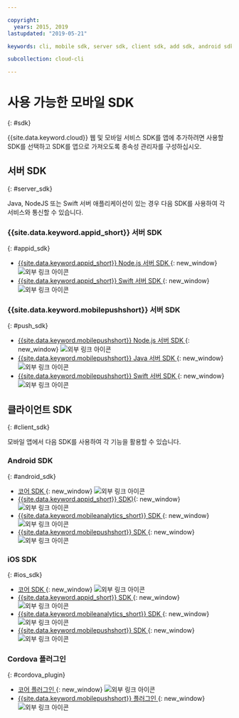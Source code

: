 ```yaml
---

copyright:
  years: 2015, 2019
lastupdated: "2019-05-21"

keywords: cli, mobile sdk, server sdk, client sdk, add sdk, android sdk, cordova

subcollection: cloud-cli

---
```


# 사용 가능한 모바일 SDK
{: #sdk}

{{site.data.keyword.cloud}} 웹 및 모바일 서비스 SDK를 앱에 추가하려면 사용할 SDK를 선택하고 SDK를 앱으로 가져오도록 종속성 관리자를 구성하십시오.

## 서버 SDK
{: #server_sdk}

Java, NodeJS 또는 Swift 서버 애플리케이션이 있는 경우 다음 SDK를 사용하여 각 서비스와 통신할 수 있습니다.

### {{site.data.keyword.appid_short}} 서버 SDK
{: #appid_sdk}

- [{{site.data.keyword.appid_short}} Node.js 서버 SDK ](https://github.com/ibm-cloud-security/appid-serversdk-nodejs){: new_window} ![외부 링크 아이콘](../../icons/launch-glyph.svg "외부 링크 아이콘")
- [{{site.data.keyword.appid_short}} Swift 서버 SDK ](https://github.com/ibm-cloud-security/appid-serversdk-swift){: new_window} ![외부 링크 아이콘](../icons/launch-glyph.svg "외부 링크 아이콘")

### {{site.data.keyword.mobilepushshort}} 서버 SDK
{: #push_sdk}

- [{{site.data.keyword.mobilepushshort}} Node.js 서버 SDK ](https://github.com/ibm-bluemix-mobile-services/bms-pushnotifications-serversdk-nodejs){: new_window} ![외부 링크 아이콘](../../icons/launch-glyph.svg "외부 링크 아이콘")
- [{{site.data.keyword.mobilepushshort}} Java 서버 SDK ](https://github.com/ibm-bluemix-mobile-services/bms-pushnotifications-serversdk-java){: new_window} ![외부 링크 아이콘](../../icons/launch-glyph.svg "외부 링크 아이콘")
- [{{site.data.keyword.mobilepushshort}} Swift 서버 SDK ](https://github.com/ibm-bluemix-mobile-services/bms-pushnotifications-serversdk-swift){: new_window} ![외부 링크 아이콘](../../icons/launch-glyph.svg "외부 링크 아이콘")

## 클라이언트 SDK
{: #client_sdk}

모바일 앱에서 다음 SDK를 사용하여 각 기능을 활용할 수 있습니다.

### Android SDK
{: #android_sdk}

- [코어 SDK ](https://github.com/ibm-bluemix-mobile-services/bms-clientsdk-android-core){: new_window} ![외부 링크 아이콘](../../icons/launch-glyph.svg "외부 링크 아이콘")
- [{{site.data.keyword.appid_short}} SDK)](https://github.com/ibm-cloud-security/appid-clientsdk-android){: new_window} ![외부 링크 아이콘](../../icons/launch-glyph.svg "외부 링크 아이콘")
- [{{site.data.keyword.mobileanalytics_short}} SDK ](https://github.com/ibm-bluemix-mobile-services/bms-clientsdk-android-analytics){: new_window} ![외부 링크 아이콘](../../icons/launch-glyph.svg "외부 링크 아이콘")
- [{{site.data.keyword.mobilepushshort}} SDK ](https://github.com/ibm-bluemix-mobile-services/bms-clientsdk-android-push){: new_window} ![외부 링크 아이콘](../../icons/launch-glyph.svg "외부 링크 아이콘")

### iOS SDK
{: #ios_sdk}

- [코어 SDK ](https://github.com/ibm-bluemix-mobile-services/bms-clientsdk-swift-core){: new_window} ![외부 링크 아이콘](../../icons/launch-glyph.svg "외부 링크 아이콘")
- [{{site.data.keyword.appid_short}} SDK ](https://github.com/ibm-cloud-security/appid-clientsdk-swift){: new_window} ![외부 링크 아이콘](../../icons/launch-glyph.svg "외부 링크 아이콘")
- [{{site.data.keyword.mobileanalytics_short}} SDK ](https://github.com/ibm-bluemix-mobile-services/bms-clientsdk-swift-analytics){: new_window} ![외부 링크 아이콘](../../icons/launch-glyph.svg "외부 링크 아이콘")
- [{{site.data.keyword.mobilepushshort}} SDK ](https://github.com/ibm-bluemix-mobile-services/bms-clientsdk-swift-push){: new_window} ![외부 링크 아이콘](../../icons/launch-glyph.svg "외부 링크 아이콘")

### Cordova 플러그인
{: #cordova_plugin}

- [코어 플러그인 ](https://github.com/ibm-bluemix-mobile-services/bms-clientsdk-cordova-plugin-core){: new_window} ![외부 링크 아이콘](../../icons/launch-glyph.svg "외부 링크 아이콘")
- [{{site.data.keyword.mobilepushshort}} 플러그인 ](https://github.com/ibm-bluemix-mobile-services/bms-clientsdk-cordova-plugin-push){: new_window} ![외부 링크 아이콘](../../icons/launch-glyph.svg "외부 링크 아이콘")
